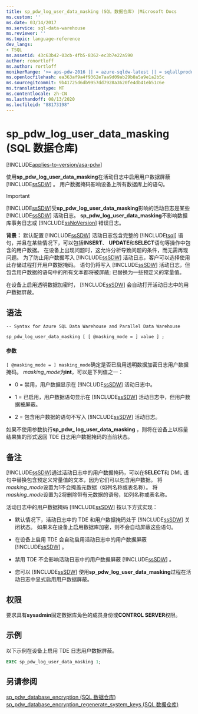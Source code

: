 ```yaml
---
title: sp_pdw_log_user_data_masking (SQL 数据仓库) |Microsoft Docs
ms.custom: ''
ms.date: 03/14/2017
ms.service: sql-data-warehouse
ms.reviewer: ''
ms.topic: language-reference
dev_langs:
- TSQL
ms.assetid: 43c63b42-03cb-4fb5-8362-ec3b7e22a590
author: ronortloff
ms.author: rortloff
monikerRange: '>= aps-pdw-2016 || = azure-sqldw-latest || = sqlallproducts-allversions'
ms.openlocfilehash: ea363af9a4f9362e7aa9d09ab29b8a5a9e1a2b5c
ms.sourcegitcommit: 9b41725d6db9957dd7928a3620fe4db41eb51c6e
ms.translationtype: MT
ms.contentlocale: zh-CN
ms.lasthandoff: 08/13/2020
ms.locfileid: "88173198"
---
```

# <a name="sp_pdw_log_user_data_masking-sql-data-warehouse"></a>sp_pdw_log_user_data_masking (SQL 数据仓库) 
[!INCLUDE[applies-to-version/asa-pdw](../../includes/applies-to-version/asa-pdw.md)]

  使用**sp_pdw_log_user_data_masking**在活动日志中启用用户数据屏蔽 [!INCLUDE[ssSDW](../../includes/sssdw-md.md)] 。 用户数据掩码影响设备上所有数据库上的语句。  
  
> [!IMPORTANT]  
>  [!INCLUDE[ssSDW](../../includes/sssdw-md.md)]受**sp_pdw_log_user_data_masking**影响的活动日志是某些 [!INCLUDE[ssSDW](../../includes/sssdw-md.md)] 活动日志。 **sp_pdw_log_user_data_masking**不影响数据库事务日志或 [!INCLUDE[ssNoVersion](../../includes/ssnoversion-md.md)] 错误日志。  
  
 **背景：** 默认配置 [!INCLUDE[ssSDW](../../includes/sssdw-md.md)] 活动日志包含完整的 [!INCLUDE[tsql](../../includes/tsql-md.md)] 语句，并且在某些情况下，可以包括**INSERT**、 **UPDATE**和**SELECT**语句等操作中包含的用户数据。 在设备上出现问题时，这允许分析导致问题的条件，而无需再现问题。 为了防止用户数据写入 [!INCLUDE[ssSDW](../../includes/sssdw-md.md)] 活动日志，客户可以选择使用此存储过程打开用户数据掩码。 语句仍将写入 [!INCLUDE[ssSDW](../../includes/sssdw-md.md)] 活动日志，但包含用户数据的语句中的所有文本都将被屏蔽; 已替换为一些预定义的常量值。  
  
 在设备上启用透明数据加密时， [!INCLUDE[ssSDW](../../includes/sssdw-md.md)] 会自动打开活动日志中的用户数据屏蔽。  
  
## <a name="syntax"></a>语法  
  
```syntaxsql  
-- Syntax for Azure SQL Data Warehouse and Parallel Data Warehouse  
  
sp_pdw_log_user_data_masking [ [ @masking_mode = ] value ] ;  
```  
  
#### <a name="parameters"></a>参数  
`[ @masking_mode = ] masking_mode`确定是否已启用透明数据加密日志用户数据掩码。 *masking_mode*为**int**，可以是下列值之一：  
  
-   0 = 禁用，用户数据显示在 [!INCLUDE[ssSDW](../../includes/sssdw-md.md)] 活动日志中。  
  
-   1 = 已启用，用户数据语句显示在 [!INCLUDE[ssSDW](../../includes/sssdw-md.md)] 活动日志中，但用户数据被屏蔽。  
  
-   2 = 包含用户数据的语句不写入 [!INCLUDE[ssSDW](../../includes/sssdw-md.md)] 活动日志。  
  
 如果不使用参数执行**sp_pdw_ log_user_data_masking** ，则将在设备上以标量结果集的形式返回 TDE 日志用户数据掩码的当前状态。  
  
## <a name="remarks"></a>备注  
 [!INCLUDE[ssSDW](../../includes/sssdw-md.md)]通过活动日志中的用户数据掩码，可以在**SELECT**和 DML 语句中替换包含预定义常量值的文本，因为它们可以包含用户数据。 将*masking_mode*设置为1不会掩盖元数据（如列名称或表名称）。 将*masking_mode*设置为2将删除带有元数据的语句，如列名称或表名称。  
  
 活动日志中的用户数据掩码 [!INCLUDE[ssSDW](../../includes/sssdw-md.md)] 按以下方式实现：  
  
-   默认情况下，活动日志中的 TDE 和用户数据掩码处于 [!INCLUDE[ssSDW](../../includes/sssdw-md.md)] 关闭状态。 如果未在设备上启用数据库加密，则不会自动屏蔽这些语句。  
  
-   在设备上启用 TDE 会自动启用活动日志中的用户数据屏蔽 [!INCLUDE[ssSDW](../../includes/sssdw-md.md)] 。  
  
-   禁用 TDE 不会影响活动日志中的用户数据屏蔽 [!INCLUDE[ssSDW](../../includes/sssdw-md.md)] 。  
  
-   您可以 [!INCLUDE[ssSDW](../../includes/sssdw-md.md)] 使用**sp_pdw_log_user_data_masking**过程在活动日志中显式启用用户数据屏蔽。  
  
## <a name="permissions"></a>权限  
 要求具有**sysadmin**固定数据库角色的成员身份或**CONTROL SERVER**权限。  
  
## <a name="example"></a>示例  
 以下示例在设备上启用 TDE 日志用户数据屏蔽。  
  
```sql  
EXEC sp_pdw_log_user_data_masking 1;  
```  
  
## <a name="see-also"></a>另请参阅  
 [sp_pdw_database_encryption &#40;SQL 数据仓库&#41;](../../relational-databases/system-stored-procedures/sp-pdw-database-encryption-sql-data-warehouse.md)   
 [sp_pdw_database_encryption_regenerate_system_keys &#40;SQL 数据仓库&#41;](../../relational-databases/system-stored-procedures/sp-pdw-database-encryption-regenerate-system-keys-sql-data-warehouse.md)  
  
  
